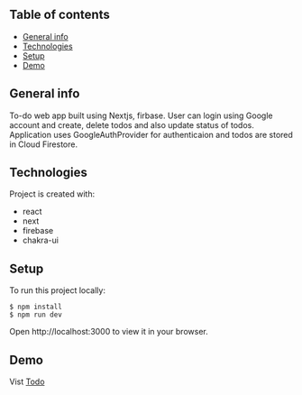 ## Table of contents
* [General info](#general-info)
* [Technologies](#technologies)
* [Setup](#setup)
* [Demo](#demo)

## General info
To-do web app built using Nextjs, firbase. User can login using Google account and create, delete todos and also update status of todos. Application uses GoogleAuthProvider for authenticaion and todos are stored in Cloud Firestore.

## Technologies
Project is created with:
* react
* next
* firebase
* chakra-ui
	
## Setup
To run this project locally:
```
$ npm install
$ npm run dev
```
Open http://localhost:3000 to view it in your browser.

## Demo
Vist [Todo](https://todo-pied-beta.vercel.app/)


